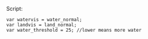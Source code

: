 


Script:

```
var watervis = water_normal;
var landvis = land_normal;
var water_threshold = 25; //lower means more water
```
